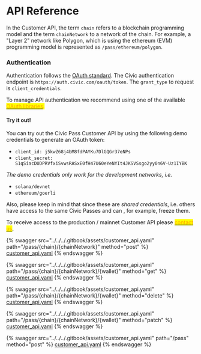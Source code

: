 # API Reference

In the Customer API, the term `chain` refers to a blockchain programming model and the term `chainNetwork` to a network of the chain. For example, a "Layer 2" network like Polygon, which is using the ethereum (EVM) programming model is represented as `/pass/ethereum/polygon`.

### Authentication

Authentication follows the [OAuth standard](https://oauth.net/2/). The Civic authentication endpoint is `https://auth.civic.com/oauth/token`. The `grant_type` to request is `client_credentials`.

To manage API authentication we recommend using one of the available <mark style="color:orange;"></mark> [<mark style="color:orange;">OAuth libraries</mark>](https://oauth.net/code/)<mark style="color:orange;">.</mark>

#### Try it out!

You can try out the Civic Pass Customer API by using the following demo credentials to generate an OAuth token:

* `client_id: j5kwZ68j4bM8fdPAYKu7DlGQGr37eNPs`
* `client_secret: S1qSiacDUDPRVfxiSvwsRASxE0fH47U60eYeNYIt4JKSVSsgo2yy0n6V-Uz1IYBK`

_The demo credentials only work for the development networks, i.e._

* &#x20;`solana/devnet`
* &#x20;`ethereum/goerli`

Also, please keep in mind that since these are _shared credentials_, i.e. others have access to the same Civic Passes and can , for example, freeze them.

To receive access to the production / mainnet Customer API please <mark style="color:orange;"></mark> [<mark style="color:orange;">contact us</mark>](https://share.hsforms.com/1NvBk0zfyR3aWcMosBxJETQbzn0a).

{% swagger src="../../../.gitbook/assets/customer_api.yaml" path="/pass/{chain}/{chainNetwork}" method="post" %}
[customer_api.yaml](../../../.gitbook/assets/customer_api.yaml)
{% endswagger %}

{% swagger src="../../../.gitbook/assets/customer_api.yaml" path="/pass/{chain}/{chainNetwork}/{wallet}" method="get" %}
[customer_api.yaml](../../../.gitbook/assets/customer_api.yaml)
{% endswagger %}

{% swagger src="../../../.gitbook/assets/customer_api.yaml" path="/pass/{chain}/{chainNetwork}/{wallet}" method="delete" %}
[customer_api.yaml](../../../.gitbook/assets/customer_api.yaml)
{% endswagger %}

{% swagger src="../../../.gitbook/assets/customer_api.yaml" path="/pass/{chain}/{chainNetwork}/{wallet}" method="patch" %}
[customer_api.yaml](../../../.gitbook/assets/customer_api.yaml)
{% endswagger %}

{% swagger src="../../../.gitbook/assets/customer_api.yaml" path="/pass" method="post" %}
[customer_api.yaml](../../../.gitbook/assets/customer_api.yaml)
{% endswagger %}
